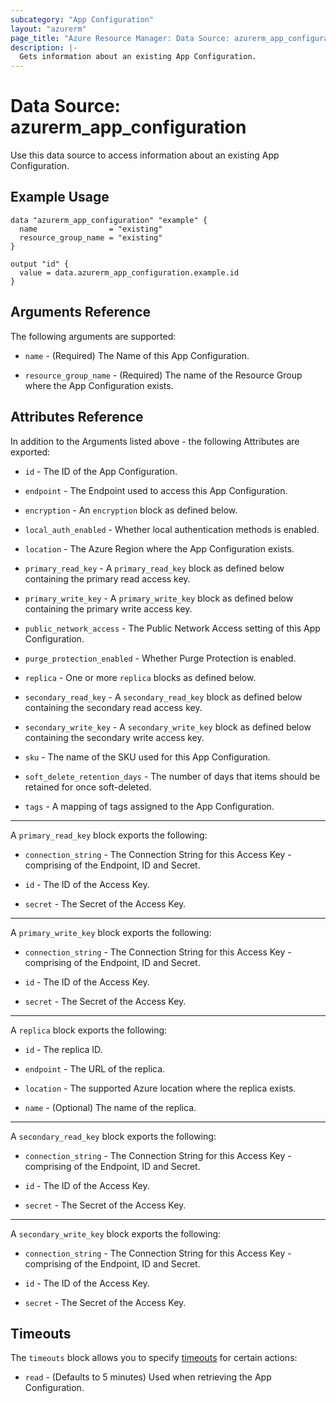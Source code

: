 ```yaml
---
subcategory: "App Configuration"
layout: "azurerm"
page_title: "Azure Resource Manager: Data Source: azurerm_app_configuration"
description: |-
  Gets information about an existing App Configuration.
---
```


# Data Source: azurerm_app_configuration

Use this data source to access information about an existing App Configuration.

## Example Usage

```hcl
data "azurerm_app_configuration" "example" {
  name                = "existing"
  resource_group_name = "existing"
}

output "id" {
  value = data.azurerm_app_configuration.example.id
}
```

## Arguments Reference

The following arguments are supported:

* `name` - (Required) The Name of this App Configuration.

* `resource_group_name` - (Required) The name of the Resource Group where the App Configuration exists.

## Attributes Reference

In addition to the Arguments listed above - the following Attributes are exported:

* `id` - The ID of the App Configuration.

* `endpoint` - The Endpoint used to access this App Configuration.

* `encryption` - An `encryption` block as defined below.

* `local_auth_enabled` - Whether local authentication methods is enabled.

* `location` - The Azure Region where the App Configuration exists.

* `primary_read_key` - A `primary_read_key` block as defined below containing the primary read access key.

* `primary_write_key` - A `primary_write_key` block as defined below containing the primary write access key.

* `public_network_access` - The Public Network Access setting of this App Configuration.

* `purge_protection_enabled` - Whether Purge Protection is enabled.

* `replica` - One or more `replica` blocks as defined below.

* `secondary_read_key` - A `secondary_read_key` block as defined below containing the secondary read access key.

* `secondary_write_key` - A `secondary_write_key` block as defined below containing the secondary write access key.

* `sku` - The name of the SKU used for this App Configuration.

* `soft_delete_retention_days` - The number of days that items should be retained for once soft-deleted.

* `tags` - A mapping of tags assigned to the App Configuration.

---

A `primary_read_key` block exports the following:

* `connection_string` - The Connection String for this Access Key - comprising of the Endpoint, ID and Secret.

* `id` - The ID of the Access Key.

* `secret` - The Secret of the Access Key.

---

A `primary_write_key` block exports the following:

* `connection_string` - The Connection String for this Access Key - comprising of the Endpoint, ID and Secret.

* `id` - The ID of the Access Key.

* `secret` - The Secret of the Access Key.

---

A `replica` block exports the following:

* `id` - The replica ID.

* `endpoint` - The URL of the replica.

* `location` - The supported Azure location where the replica exists.

* `name` - (Optional) The name of the replica.


---

A `secondary_read_key` block exports the following:

* `connection_string` - The Connection String for this Access Key - comprising of the Endpoint, ID and Secret.

* `id` - The ID of the Access Key.

* `secret` - The Secret of the Access Key.

---

A `secondary_write_key` block exports the following:

* `connection_string` - The Connection String for this Access Key - comprising of the Endpoint, ID and Secret.

* `id` - The ID of the Access Key.

* `secret` - The Secret of the Access Key.

## Timeouts

The `timeouts` block allows you to specify [timeouts](https://www.terraform.io/language/resources/syntax#operation-timeouts) for certain actions:

* `read` - (Defaults to 5 minutes) Used when retrieving the App Configuration.
